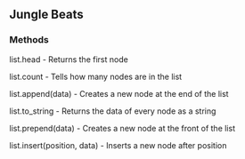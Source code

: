 ## Jungle Beats
### Methods #
list.head - Returns the first node

list.count - Tells how many nodes are in the list

list.append(data) - Creates a new node at the end of the list

list.to_string - Returns the data of every node as a string

list.prepend(data) - Creates a new node at the front of the list

list.insert(position, data) - Inserts a new node after position
